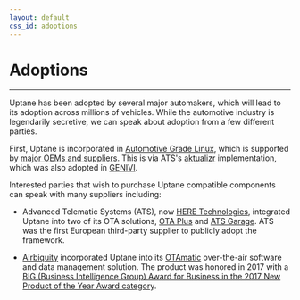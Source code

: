 ```yaml
---
layout: default
css_id: adoptions
---
```


# Adoptions
-------------

Uptane has been adopted by several major automakers, which will lead to
its adoption across millions of vehicles.  While the automotive industry
is legendarily secretive, we can speak about adoption from a few different
parties.

First, Uptane is incorporated in 
[Automotive Grade Linux](https://www.automotivelinux.org/), which is 
supported by 
[major OEMs and suppliers](https://www.automotivelinux.org/about/members).
This is via ATS's [aktualizr](https://github.com/advancedtelematic/aktualizr)
implementation, which was also adopted in [GENIVI](https://www.genivi.org/).


Interested parties that wish to purchase Uptane compatible components can
speak with many suppliers including:

* Advanced Telematic Systems (ATS), now 
[HERE Technologies](https://www.here.com/en), integrated Uptane 
into two of its OTA solutions, [OTA Plus](https://www.here.com/en/products-services/here-automotive-suite/ota-software-management/here-ota-connect) 
and [ATS Garage](https://github.com/advancedtelematic/ats-garage-docs). ATS 
was the first European third-party supplier to publicly 
adopt the framework.

* [Airbiquity](https://www.airbiquity.com) incorporated Uptane into its 
[OTAmatic](https://www.airbiquity.com/product-offerings/software-and-data-management) 
over-the-air software and data management solution. The product was honored in 
2017 with a 
[BIG (Business Intelligence Group) Award for Business in the 2017 New Product of the Year Award category]((https://www.airbiquity.com/news/press-releases/airbiquity-otamatic-named-2017-new-product-year-business-intelligence-group)).

